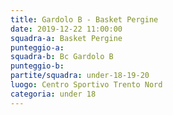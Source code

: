```yaml
---
title: Gardolo B - Basket Pergine
date: 2019-12-22 11:00:00
squadra-a: Basket Pergine
punteggio-a: 
squadra-b: Bc Gardolo B
punteggio-b: 
partite/squadra: under-18-19-20
luogo: Centro Sportivo Trento Nord
categoria: under 18
---
```

